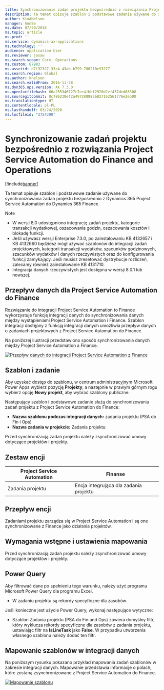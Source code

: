 ```yaml
---
title: Synchronizowanie zadań projektu bezpośrednio z rozwiązania Project Service Automation do Finance and Operations
description: Ta temat opisuje szablon i podstawowe zadanie używane do synchronizowania zadań projektu bezpośrednio z Microsoft Dynamics 365 Project Service Automation do Dynamics 365 Finance.
author: KimANelson
manager: AnnBe
ms.date: 07/20/2018
ms.topic: article
ms.prod: ''
ms.service: dynamics-ax-applications
ms.technology: ''
audience: Application User
ms.reviewer: josaw
ms.search.scope: Core, Operations
ms.custom: 87983
ms.assetid: d7f32327-33c4-43ab-b799-786210e93277
ms.search.region: Global
ms.author: knelson
ms.search.validFrom: 2016-11-28
ms.dyn365.ops.version: AX 7.3.0
ms.openlocfilehash: 66a255346727c7ee4fbbf2920d2ef437ded03308
ms.sourcegitcommit: 8c786230ef2a497280885b827162561776e2eb00
ms.translationtype: HT
ms.contentlocale: pl-PL
ms.lasthandoff: 03/24/2020
ms.locfileid: "3754390"
---
```

# <a name="synchronize-project-tasks-directly-from-project-service-automation-to-finance-and-operations"></a>Synchronizowanie zadań projektu bezpośrednio z rozwiązania Project Service Automation do Finance and Operations

[!include[banner](../includes/banner.md)]

Ta temat opisuje szablon i podstawowe zadanie używane do synchronizowania zadań projektu bezpośrednio z Dynamics 365 Project Service Automation do Dynamics 365 Finance.

> [!NOTE]
> - W wersji 8,0 udostępniono integrację zadań projektu, kategorie transakcji wydatkowej, oszacowania godzin, oszacowania kosztów i blokadę funkcji.
> - Jeśli używasz wersji Enterprise 7.3.0, po zainstalowaniu KB 4132657 i KB 4132660 będziesz mógł używać szablonów do integracji zadań projektowych, kategorii transakcji wydatków, szacunków godzinowych, szacunków wydatków i danych rzeczywistych oraz do konfigurowania funkcji zamykający. Jeśli musisz zresetować dystrybucje rozliczeń, zalecamy również zainstalowanie KB 4131710.
> - Integracja danych rzeczywistych jest dostępna w wersji 8.0.1 lub nowszej.

## <a name="data-flow-for-project-service-automation-to-finance"></a>Przepływ danych dla Project Service Automation do Finance

Rozwiązanie do integracji Project Service Automation to Finance wykorzystuje funkcję integracji danych do synchronizowania danych między wystąpieniami Project Service Automation i Finance. Szablon integracji dostępny z funkcją integracji danych umożliwia przepływ danych o zadaniach projektowych z Project Service Automation do Finance.

Na poniższej ilustracji przedstawiono sposób synchronizowania danych między Project Service Automation a Finance.

[![Przepływ danych do integracji Project Service Automation z Finance](./media/ProjectTasksFlow.png)](./media/ProjectTasksFlow.png)

## <a name="template-and-task"></a>Szablon i zadanie

Aby uzyskać dostęp do szablonu, w centrum administracyjnym Microsoft Power Apps wybierz pozycję **Projekty**, a następnie w prawym górnym rogu wybierz opcję **Nowy projekt**, aby wybrać szablony publiczne.

Następujący szablon i podstawowe zadanie służą do synchronizowania zadań projektu z Project Service Automation do Finance:

- **Nazwa szablonu podczas integracji danych:** zadania projektu (PSA do Fin i Ops)
- **Nazwa zadania w projekcie:** Zadania projektu

Przed synchronizacją zadań projektu należy zsynchronizować umowy dotyczące projektów i projekty.

## <a name="entity-set"></a>Zestaw encji

| Project Service Automation | Finanse                             |
|----------------------------|-------------------------------------|
| Zadania projektu              | Encja integrująca dla zadania projektu |

## <a name="entity-flow"></a>Przepływ encji

Zadaniami projektu zarządza się w Project Service Automation i są one synchronizowane z Finance jako działania projektów.

## <a name="prerequisites-and-mapping-setup"></a>Wymagania wstępne i ustawienia mapowania

Przed synchronizacją zadań projektu należy zsynchronizować umowy dotyczące projektów i projekty.

## <a name="power-query"></a>Power Query

Aby filtrować dane po spełnieniu tego warunku, należy użyć programu Microsoft Power Query dla programu Excel.

- W zadaniu projektu są rekordy specyficzne dla zasobów.

Jeśli konieczne jest użycie Power Query, wykonaj następujące wytyczne:

- Szablon Zadania projektu (PSA do Fin and Ops) zawiera domyślny filtr, który wyklucza rekordy specyficzne dla zasobów z zadania projektu, ustawiając filtr na **IsLineTask** jako **False**. W przypadku utworzenia własnego szablonu należy dodać ten filtr.

## <a name="template-mapping-in-data-integration"></a>Mapowanie szablonów w integracji danych

Na poniższym rysunku pokazano przykład mapowania zadań szablonów w zakresie integracji danych. Mapowanie przedstawia informacje o polach, które zostaną zsynchronizowane z Project Service Automation do Finance.

[![Mapowanie szablonu](./media/ProjectTasksMapping.png)](./media/ProjectTasksMapping.png)
